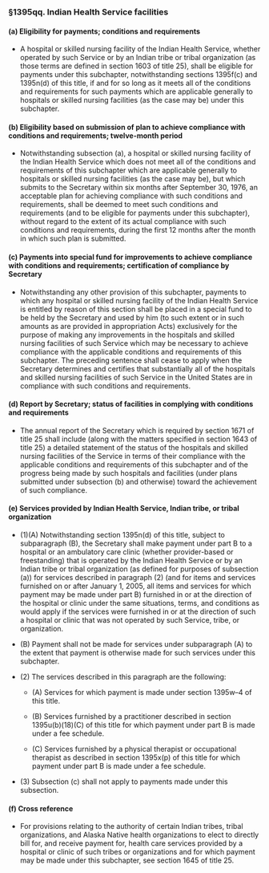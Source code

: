 ### §1395qq. Indian Health Service facilities
#### (a) Eligibility for payments; conditions and requirements
* A hospital or skilled nursing facility of the Indian Health Service, whether operated by such Service or by an Indian tribe or tribal organization (as those terms are defined in section 1603 of title 25), shall be eligible for payments under this subchapter, notwithstanding sections 1395f(c) and 1395n(d) of this title, if and for so long as it meets all of the conditions and requirements for such payments which are applicable generally to hospitals or skilled nursing facilities (as the case may be) under this subchapter.

#### (b) Eligibility based on submission of plan to achieve compliance with conditions and requirements; twelve-month period
* Notwithstanding subsection (a), a hospital or skilled nursing facility of the Indian Health Service which does not meet all of the conditions and requirements of this subchapter which are applicable generally to hospitals or skilled nursing facilities (as the case may be), but which submits to the Secretary within six months after September 30, 1976, an acceptable plan for achieving compliance with such conditions and requirements, shall be deemed to meet such conditions and requirements (and to be eligible for payments under this subchapter), without regard to the extent of its actual compliance with such conditions and requirements, during the first 12 months after the month in which such plan is submitted.

#### (c) Payments into special fund for improvements to achieve compliance with conditions and requirements; certification of compliance by Secretary
* Notwithstanding any other provision of this subchapter, payments to which any hospital or skilled nursing facility of the Indian Health Service is entitled by reason of this section shall be placed in a special fund to be held by the Secretary and used by him (to such extent or in such amounts as are provided in appropriation Acts) exclusively for the purpose of making any improvements in the hospitals and skilled nursing facilities of such Service which may be necessary to achieve compliance with the applicable conditions and requirements of this subchapter. The preceding sentence shall cease to apply when the Secretary determines and certifies that substantially all of the hospitals and skilled nursing facilities of such Service in the United States are in compliance with such conditions and requirements.

#### (d) Report by Secretary; status of facilities in complying with conditions and requirements
* The annual report of the Secretary which is required by section 1671 of title 25 shall include (along with the matters specified in section 1643 of title 25) a detailed statement of the status of the hospitals and skilled nursing facilities of the Service in terms of their compliance with the applicable conditions and requirements of this subchapter and of the progress being made by such hospitals and facilities (under plans submitted under subsection (b) and otherwise) toward the achievement of such compliance.

#### (e) Services provided by Indian Health Service, Indian tribe, or tribal organization
* (1)(A) Notwithstanding section 1395n(d) of this title, subject to subparagraph (B), the Secretary shall make payment under part B to a hospital or an ambulatory care clinic (whether provider-based or freestanding) that is operated by the Indian Health Service or by an Indian tribe or tribal organization (as defined for purposes of subsection (a)) for services described in paragraph (2) (and for items and services furnished on or after January 1, 2005, all items and services for which payment may be made under part B) furnished in or at the direction of the hospital or clinic under the same situations, terms, and conditions as would apply if the services were furnished in or at the direction of such a hospital or clinic that was not operated by such Service, tribe, or organization.

* (B) Payment shall not be made for services under subparagraph (A) to the extent that payment is otherwise made for such services under this subchapter.

* (2) The services described in this paragraph are the following:

  * (A) Services for which payment is made under section 1395w–4 of this title.

  * (B) Services furnished by a practitioner described in section 1395u(b)(18)(C) of this title for which payment under part B is made under a fee schedule.

  * (C) Services furnished by a physical therapist or occupational therapist as described in section 1395x(p) of this title for which payment under part B is made under a fee schedule.


* (3) Subsection (c) shall not apply to payments made under this subsection.

#### (f) Cross reference
* For provisions relating to the authority of certain Indian tribes, tribal organizations, and Alaska Native health organizations to elect to directly bill for, and receive payment for, health care services provided by a hospital or clinic of such tribes or organizations and for which payment may be made under this subchapter, see section 1645 of title 25.